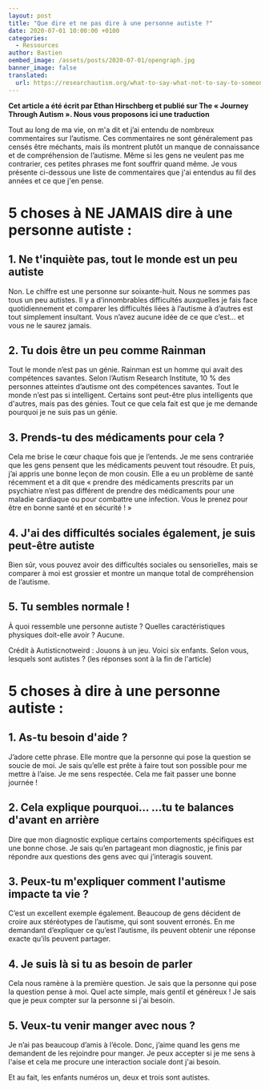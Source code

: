 ```yaml
---
layout: post
title: "Que dire et ne pas dire à une personne autiste ?"
date: 2020-07-01 10:00:00 +0100
categories:
  - Ressources
author: Bastien
oembed_image: /assets/posts/2020-07-01/opengraph.jpg
banner_image: false
translated:
  url: https://researchautism.org/what-to-say-what-not-to-say-to-someone-with-autism/
---
```


**Cet article a été écrit par Ethan Hirschberg et publié sur The «&nbsp;Journey Through Autism&nbsp;». Nous vous proposons ici une traduction**




Tout au long de ma vie, on m'a dit et j’ai entendu de nombreux commentaires sur l’autisme.
Ces commentaires ne sont généralement pas censés être méchants, mais ils montrent plutôt un manque de connaissance et de compréhension de l’autisme.
Même si les gens ne veulent pas me contrarier, ces petites phrases me font souffrir quand même.
Je vous présente ci-dessous une liste de commentaires que j'ai entendus au fil des années et ce que j'en pense.

# 5 choses à NE JAMAIS dire à une personne autiste :

## 1. Ne t'inquiète pas, tout le monde est un peu autiste

Non. Le chiffre est une personne sur soixante-huit.
Nous ne sommes pas tous un peu autistes.
Il y a d’innombrables difficultés auxquelles je fais face quotidiennement et comparer les difficultés liées à l’autisme à d’autres est tout simplement insultant.
Vous n’avez aucune idée de ce que c’est… et vous ne le saurez jamais.

## 2. Tu dois être un peu comme Rainman

Tout le monde n’est pas un génie.
Rainman est un homme qui avait des compétences savantes.
Selon l’Autism Research Institute, 10 % des personnes atteintes d’autisme ont des compétences savantes.
Tout le monde n’est pas si intelligent.
Certains sont peut-être plus intelligents que d'autres, mais pas des génies.
Tout ce que cela fait est que je me demande pourquoi je ne suis pas un génie.


## 3. Prends-tu des médicaments pour cela&nbsp;?


Cela me brise le cœur chaque fois que je l’entends.
Je me sens contrariée que les gens pensent que les médicaments peuvent tout résoudre.
Et puis, j’ai appris une bonne leçon de mon cousin. Elle a eu un problème de santé récemment et a dit que « prendre des médicaments prescrits par un psychiatre
n’est pas différent de prendre des médicaments pour une maladie cardiaque ou pour combattre une infection.
Vous le prenez pour être en bonne santé et en sécurité&nbsp;! »

## 4. J'ai des difficultés sociales également, je suis peut-être autiste

Bien sûr, vous pouvez avoir des difficultés sociales ou sensorielles,
mais se comparer à moi 
est grossier et montre un manque total de compréhension de l’autisme.

## 5. Tu sembles normale&nbsp;!

À quoi ressemble une personne autiste&nbsp;? Quelles caractéristiques physiques doit-elle avoir&nbsp;? Aucune.

Crédit à Autisticnotweird : Jouons à un jeu. Voici six enfants. Selon vous, lesquels sont autistes&nbsp;?
(les réponses sont à la fin de l'article)

<amp-img src="/assets/posts/2020-07-01/img.jpg" layout="fixed" class="center" width="600" height="397" alt=""></amp-img>




# 5 choses à dire à une personne autiste :


## 1. As-tu besoin d'aide&nbsp;?

J’adore cette phrase. Elle montre que la personne qui pose la question se soucie de moi.
Je sais qu’elle est prête à faire tout son possible pour me mettre à l’aise. Je me sens respectée. 
Cela me fait passer une bonne journée&nbsp;!

## 2. Cela explique pourquoi... ...tu te balances d'avant en arrière 

Dire que mon diagnostic explique certains comportements spécifiques est une bonne chose.
Je sais qu’en partageant mon diagnostic, je finis par répondre aux questions des gens avec qui j’interagis souvent.

## 3. Peux-tu m'expliquer comment l'autisme impacte ta vie&nbsp;?

C’est un excellent exemple également. Beaucoup de gens décident de croire aux stéréotypes de l’autisme, qui sont souvent erronés. En me demandant d’expliquer ce qu’est l’autisme,
ils peuvent obtenir une réponse exacte qu’ils peuvent partager.

## 4. Je suis là si tu as besoin de parler

Cela nous ramène à la première question.
Je sais que la personne qui pose la question pense à moi.
Quel acte simple, mais gentil et généreux&nbsp;! Je sais que je peux compter sur la personne si j'ai besoin.


## 5. Veux-tu venir manger avec nous&nbsp;?

Je n’ai pas beaucoup d’amis à l’école.
Donc, j’aime quand les gens me demandent de les rejoindre pour manger. 
Je peux accepter si je me sens à l'aise et cela me procure une interaction sociale dont j'ai besoin.



Et au fait, les enfants numéros un, deux et trois sont autistes.
